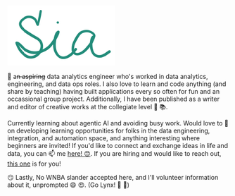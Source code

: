 ![](https://github.com/siawayforward/siawayforward/blob/master/wewe.PNG)

🔭 a<strike>n aspiring</strike> data analytics engineer who's worked in data analytics, engineering, and data ops roles. I also love to learn and code anything (and share by teaching) having built applications every so often for fun and an occassional group project. Additionally, I have been published as a writer and editor of creative works at the collegiate level :newspaper: :books:. 

Currently learning about agentic AI and avoiding busy work. Would love to 👯 on developing learning opportunities for folks in the data engineering, integration, and automation space, and anything interesting where beginners are invited! If you'd like to connect and exchange ideas in life and data, you can 📫 me [here! :blush:](mailto:siawayforward.projects@gmail.com). If you are hiring and would like to reach out, [this one](mailto:scmbatia@gmail.com) is for you!

:smirk: Lastly, No WNBA slander accepted here, and I'll volunteer information about it, unprompted :smile: :heart_eyes:. 
(Go Lynx! :blue_heart: :green_heart:) 

<!--
**siawayforward/siawayforward** is a ✨ _special_ ✨ repository because its `README.md` (this file) appears on your GitHub profile.-->
